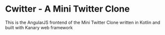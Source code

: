 # Cwitter - A Mini Twitter Clone
This is the AngularJS frontend of the Mini Twitter Clone written in Kotlin and built with Kanary web framework
